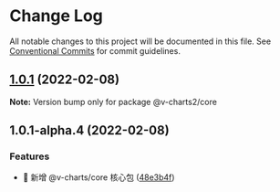 # Change Log

All notable changes to this project will be documented in this file.
See [Conventional Commits](https://conventionalcommits.org) for commit guidelines.

## [1.0.1](https://github.com/denaro-org/v-charts2/compare/v1.0.1-alpha.5...v1.0.1) (2022-02-08)

**Note:** Version bump only for package @v-charts2/core





## 1.0.1-alpha.4 (2022-02-08)


### Features

* 🎸 新增 @v-charts/core 核心包 ([48e3b4f](https://github.com/denaro-org/v-charts2/commit/48e3b4f3b7c01c35c2ed1830caf22a9b442a020f))
